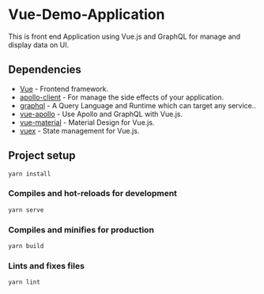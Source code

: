 # Vue-Demo-Application
This is front end Application using Vue.js and GraphQL for manage and display data on UI.

## Dependencies

- [Vue](https://vuejs.org/v2/guide/) - Frontend framework.
- [apollo-client](https://github.com/redux-saga/redux-saga) - For manage the side effects of your application.
- [graphql](https://github.com/graphql/graphql-js) - A Query Language and Runtime which can target any service..
- [vue-apollo](https://github.com/Akryum/vue-apollo) - Use Apollo and GraphQL with Vue.js.
- [vue-material](https://github.com/vuematerial/vue-material) - Material Design for Vue.js.
- [vuex](https://github.com/vuejs/vuex) - State management for Vue.js.

## Project setup
```
yarn install
```

### Compiles and hot-reloads for development
```
yarn serve
```

### Compiles and minifies for production
```
yarn build
```

### Lints and fixes files
```
yarn lint
```
